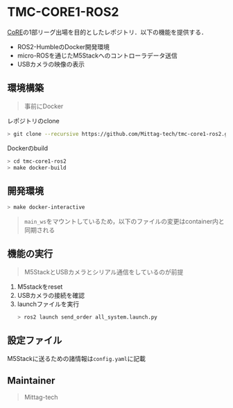 # TMC-CORE1-ROS2

[CoRE](https://core.scramble-robot.org/)の1部リーグ出場を目的としたレポジトリ．以下の機能を提供する．

- ROS2-HumbleのDocker開発環境
- micro-ROSを通じたM5Stackへのコントローラデータ送信
- USBカメラの映像の表示

## 環境構築
> 事前にDocker

レポジトリのclone
```bash
> git clone --recursive https://github.com/Mittag-tech/tmc-core1-ros2.git
```

Dockerのbuild
```bash
> cd tmc-core1-ros2
> make docker-build
```

## 開発環境

```bash
> make docker-interactive
```

> ```main_ws```をマウントしているため，以下のファイルの変更はcontainer内と同期される

## 機能の実行
> M5StackとUSBカメラとシリアル通信をしているのが前提

1. M5stackをreset
1. USBカメラの接続を確認
1. launchファイルを実行
    ```bash
    > ros2 launch send_order all_system.launch.py
    ```

## 設定ファイル
M5Stackに送るための諸情報は```config.yaml```に記載

## Maintainer
> Mittag-tech